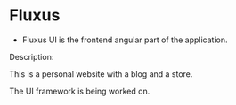 # Fluxus

- Fluxus UI is the frontend angular part of the application.

Description:

This is a personal website with a blog and a store.

The UI framework is being worked on.
